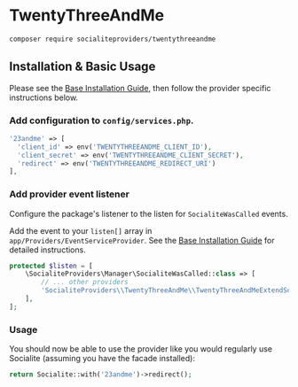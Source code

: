# TwentyThreeAndMe

```bash
composer require socialiteproviders/twentythreeandme
```

## Installation & Basic Usage

Please see the [Base Installation Guide](https://socialiteproviders.com/usage/), then follow the provider specific instructions below.

### Add configuration to `config/services.php`.

```php
'23andme' => [    
  'client_id' => env('TWENTYTHREEANDME_CLIENT_ID'),  
  'client_secret' => env('TWENTYTHREEANDME_CLIENT_SECRET'),  
  'redirect' => env('TWENTYTHREEANDME_REDIRECT_URI') 
],
```

### Add provider event listener

Configure the package's listener to the listen for `SocialiteWasCalled` events. 

Add the event to your `listen[]` array  in `app/Providers/EventServiceProvider`. See the [Base Installation Guide](https://socialiteproviders.com/usage/) for detailed instructions.

```php
protected $listen = [
    \SocialiteProviders\Manager\SocialiteWasCalled::class => [
        // ... other providers
        'SocialiteProviders\\TwentyThreeAndMe\\TwentyThreeAndMeExtendSocialite@handle',
    ],
];
```

### Usage

You should now be able to use the provider like you would regularly use Socialite (assuming you have the facade installed):

```php
return Socialite::with('23andme')->redirect();
```
